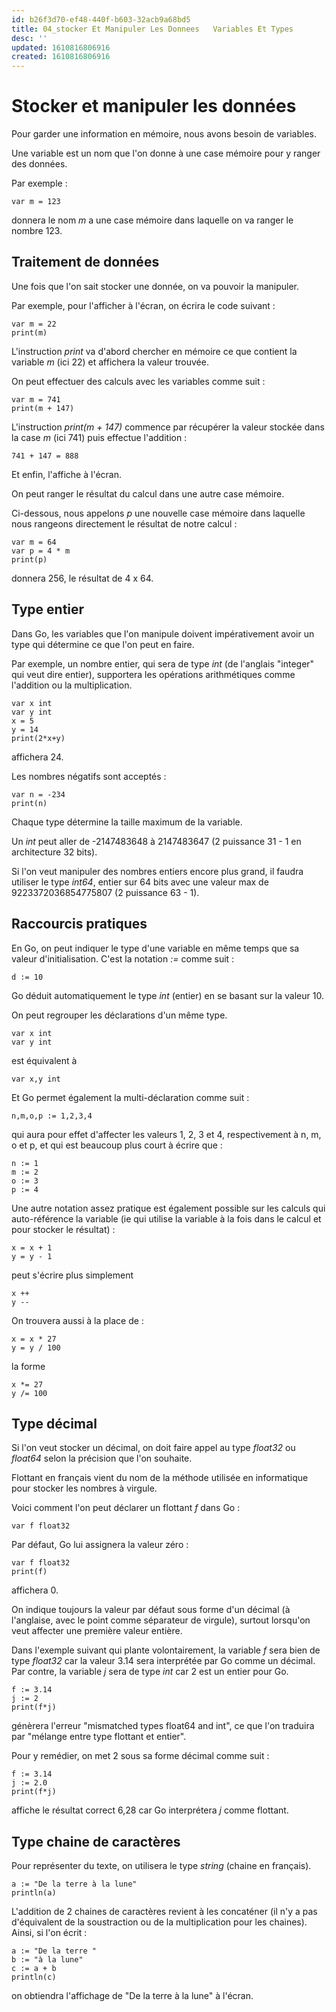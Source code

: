 ```yaml
---
id: b26f3d70-ef48-440f-b603-32acb9a68bd5
title: 04_stocker Et Manipuler Les Donnees   Variables Et Types
desc: ''
updated: 1610816806916
created: 1610816806916
---
```

# Stocker et manipuler les données

Pour garder une information en mémoire, nous avons besoin de variables.

Une variable est un nom que l'on donne à une case mémoire pour y ranger des données.

Par exemple :

```
var m = 123
```

donnera le nom _m_ a une case mémoire dans laquelle on va ranger le nombre 123.

## Traitement de données

Une fois que l'on sait stocker une donnée, on va pouvoir la manipuler. 

Par exemple, pour l'afficher à l'écran, on écrira le code suivant :

```
var m = 22
print(m)
```

L'instruction _print_ va d'abord chercher en mémoire ce que contient la variable _m_ (ici 22) et affichera la valeur trouvée.

On peut effectuer des calculs avec les variables comme suit  :

```
var m = 741
print(m + 147)
```

L'instruction _print(m + 147)_ commence par récupérer la valeur stockée dans la case _m_ (ici 741) puis effectue l'addition :

```
741 + 147 = 888
```

Et enfin, l'affiche à l'écran.

On peut ranger le résultat du calcul dans une autre case mémoire.

Ci-dessous, nous appelons _p_ une nouvelle case mémoire dans laquelle nous rangeons directement le résultat de notre calcul :

```
var m = 64
var p = 4 * m
print(p)
```

donnera 256, le résultat de 4 x 64.

## Type entier

Dans Go, les variables que l'on manipule doivent impérativement avoir un type qui détermine ce que l'on peut en faire. 

Par exemple, un nombre entier, qui sera de type _int_ (de l'anglais "integer" qui veut dire entier), supportera les opérations arithmétiques comme l'addition ou la multiplication.

```
var x int
var y int
x = 5
y = 14
print(2*x+y)
```

affichera 24.

Les nombres négatifs sont acceptés :

```
var n = -234
print(n)
```

Chaque type détermine la taille maximum de la variable. 

Un _int_ peut aller de -2147483648 à 2147483647 (2 puissance 31 - 1 en architecture 32 bits).

Si l'on veut manipuler des nombres entiers encore plus grand, il faudra utiliser le type _int64_, entier sur 64 bits avec une valeur max de 9223372036854775807 (2 puissance 63 - 1).

## Raccourcis pratiques

En Go, on peut indiquer le type d'une variable en même temps que sa valeur d'initialisation. C'est la notation _:=_ comme suit :

```
d := 10
```

Go déduit automatiquement le type _int_ (entier) en se basant sur la valeur 10.

On peut regrouper les déclarations d'un même type. 

```
var x int
var y int
```

est équivalent à

```
var x,y int 
```

Et Go permet également la multi-déclaration comme suit :

```
n,m,o,p := 1,2,3,4
```

qui aura pour effet d'affecter les valeurs 1, 2, 3 et 4, respectivement à n, m, o et p, et qui est beaucoup plus court à écrire que :

```
n := 1
m := 2
o := 3
p := 4
```

Une autre notation assez pratique est également possible sur les calculs qui auto-référence la variable (ie qui utilise la variable à la fois dans le calcul et pour stocker le résultat) :

```
x = x + 1
y = y - 1
```

peut s'écrire plus simplement 

```
x ++
y --
```

On trouvera aussi à la place de :

```
x = x * 27
y = y / 100
```

la forme 

```
x *= 27
y /= 100
```

## Type décimal

Si l'on veut stocker un décimal, on doit faire appel au type _float32_ ou _float64_ selon la précision que l'on souhaite. 

Flottant en français vient du nom de la méthode utilisée en informatique pour stocker les nombres à virgule.

Voici comment l'on peut déclarer un flottant _f_ dans Go :

```
var f float32
```

Par défaut, Go lui assignera la valeur zéro :

```
var f float32
print(f)
```

affichera 0.

On indique toujours la valeur par défaut sous forme d'un décimal (à l'anglaise, avec le point comme séparateur de virgule), surtout lorsqu'on veut affecter une première valeur entière. 

Dans l'exemple suivant qui plante volontairement, la variable _f_ sera bien de type _float32_ car la valeur 3.14 sera interprétée par Go comme un décimal. Par contre, la variable _j_ sera de type _int_ car 2 est un entier pour Go.

```
f := 3.14
j := 2
print(f*j)
```

génèrera l'erreur "mismatched types float64 and int", ce que l'on traduira par "mélange entre type flottant et entier". 

Pour y remédier, on met 2 sous sa forme décimal comme suit :

```
f := 3.14
j := 2.0
print(f*j)
```

affiche le résultat correct 6,28 car Go interprétera _j_ comme flottant.

## Type chaine de caractères

Pour représenter du texte, on utilisera le type _string_ (chaine en français).

```
a := "De la terre à la lune"
println(a)
```

L'addition de 2 chaines de caractères revient à les concaténer (il n'y a pas d'équivalent de la soustraction ou de la multiplication pour les chaines). Ainsi, si l'on écrit :

```
a := "De la terre "
b := "à la lune"
c := a + b
println(c)
```

on obtiendra l'affichage de "De la terre à la lune" à l'écran.

